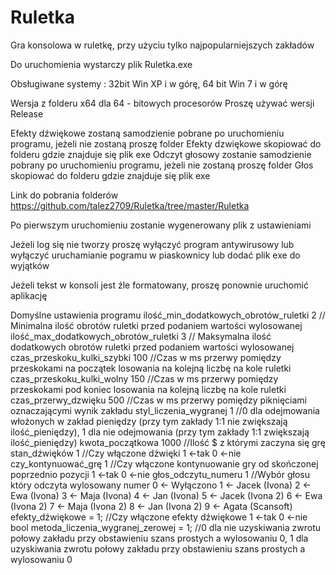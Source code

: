 # Ruletka

Gra konsolowa w ruletkę, przy użyciu tylko najpopularniejszych zakładów

Do uruchomienia wystarczy plik Ruletka.exe

Obsługiwane systemy : 32bit Win XP i w górę, 64 bit Win 7 i w górę

Wersja z folderu x64 dla 64 - bitowych procesorów
Proszę używać wersji Release

Efekty dźwiękowe zostaną samodzienie pobrane po uruchomieniu programu, jeżeli nie zostaną proszę folder Efekty dzwiękowe skopiować do folderu gdzie znajduje się plik exe
Odczyt głosowy zostanie samodzienie pobrany po uruchomieniu programu, jeżeli nie zostaną proszę folder Głos skopiować do folderu gdzie znajduje się plik exe

Link do pobrania folderów https://github.com/talez2709/Ruletka/tree/master/Ruletka

Po pierwszym uruchomieniu zostanie wygenerowany plik z ustawieniami

Jeżeli log się nie tworzy proszę wyłączyć program antywirusowy lub wyłączyć uruchamianie pogramu w piaskownicy lub dodać plik exe do wyjątków

Jeżeli tekst w konsoli jest źle formatowany, proszę ponownie uruchomić aplikację 

Domyślne ustawienia programu
ilość_min_dodatkowych_obrotów_ruletki 2 // Minimalna ilość obrotów ruletki przed podaniem wartości wylosowanej
ilość_max_dodatkowych_obrotów_ruletki 3 // Maksymalna ilość dodatkowych obrotów ruletki przed podaniem wartości wylosowanej
czas_przeskoku_kulki_szybki 100 //Czas w ms przerwy pomiędzy przeskokami na początek losowania na kolejną liczbę na kole ruletki
czas_przeskoku_kulki_wolny 150 //Czas w ms przerwy pomiędzy przeskokami pod koniec losowania na kolejną liczbę na kole ruletki
czas_przerwy_dzwięku 500 //Czas w ms przerwy pomiędzy piknięciami oznaczającymi wynik zakładu
styl_liczenia_wygranej 1 //0 dla odejmowania włożonych w zakład pieniędzy (przy tym zakłady 1:1 nie zwiększają ilość_pieniędzy), 1 dla nie odejmowania (przy tym zakłady 1:1 zwiększają ilość_pieniędzy)
kwota_początkowa 1000 //Ilość $ z którymi zaczyna się grę
stan_dźwięków 1 //Czy włączone dźwięki 1 <-tak 0 <-nie
czy_kontynuować_grę 1 //Czy włączone kontynuowanie gry od skończonej poprzednio pozycji 1 <-tak 0 <-nie
głos_odczytu_numeru 1 //Wybór głosu który odczyta wylosowany numer 0 <- Wyłączono 1 <- Jacek (Ivona) 2 <- Ewa (Ivona) 3 <- Maja (Ivona) 4 <- Jan (Ivona) 5 <- Jacek (Ivona 2) 6 <- Ewa (Ivona 2) 7 <- Maja (Ivona 2) 8 <- Jan (Ivona 2) 9 <- Agata (Scansoft)
efekty_dźwiękowe = 1; //Czy włączone efekty dźwiękowe 1 <-tak 0 <-nie
bool metoda_liczenia_wygranej_zerowej = 1; //0 dla nie uzyskiwania zwrotu połowy zakładu przy obstawieniu szans prostych a wylosowaniu 0, 1 dla uzyskiwania zwrotu połowy zakładu przy obstawieniu szans prostych a wylosowaniu 0
